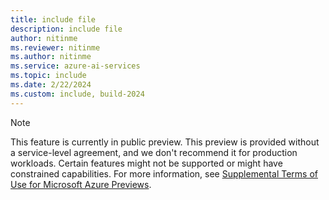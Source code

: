 ```yaml
---
title: include file
description: include file
author: nitinme
ms.reviewer: nitinme
ms.author: nitinme
ms.service: azure-ai-services
ms.topic: include
ms.date: 2/22/2024
ms.custom: include, build-2024
---
```


> [!NOTE]
> This feature is currently in public preview. This preview is provided without a service-level agreement, and we don't recommend it for production workloads. Certain features might not be supported or might have constrained capabilities. For more information, see [Supplemental Terms of Use for Microsoft Azure Previews](https://azure.microsoft.com/support/legal/preview-supplemental-terms/).
